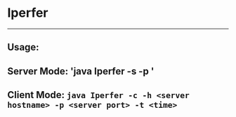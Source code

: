 # Iperfer
---
Usage:
---
Server Mode: 'java Iperfer -s -p <listen port>'
---
Client Mode: `java Iperfer -c -h <server hostname> -p <server port> -t <time>`
---
